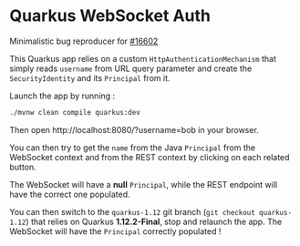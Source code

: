 # Quarkus WebSocket Auth

Minimalistic bug reproducer for [#16602](https://github.com/quarkusio/quarkus/issues/16602)

This Quarkus app relies on a custom `HttpAuthenticationMechanism` that simply reads `username` from URL query parameter
and create the `SecurityIdentity` and its `Principal` from it.

Launch the app by running :
```bash
./mvnw clean compile quarkus:dev
```

Then open http://localhost:8080/?username=bob in your browser.

You can then try to get the `name` from the Java `Principal` from the WebSocket context and from the REST context by
clicking on each related button.

The WebSocket will have a **null** `Principal`, while the REST endpoint will have the correct one populated.

You can then switch to the `quarkus-1.12` git branch (`git checkout quarkus-1.12`) that relies on 
Quarkus **1.12.2-Final**, stop and relaunch the app. The WebSocket will have the `Principal` correctly populated !
